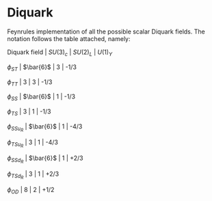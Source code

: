 # Diquark
Feynrules implementation of all the possible scalar Diquark fields. The notation follows the table attached, namely:


Diquark field | $SU(3)_c$ | $SU(2)_L$ | $U(1)_Y$

$\phi_{ST}$ | $\bar{6}$ | 3 | -1/3

$\phi_{TT}$ | 3 | 3 | -1/3

$\phi_{SS}$ | $\bar{6}$ | 1 | -1/3

$\phi_{TS}$ | 3 | 1 | -1/3

$\phi_{SSu_R}$ | $\bar{6}$ | 1 | -4/3

$\phi_{TSu_R}$ | 3 | 1 | -4/3

$\phi_{SSd_R}$ | $\bar{6}$             | 1 | +2/3

$\phi_{TSd_R}$ | 3 | 1 | +2/3

$\phi_{OD}$ | 8 | 2 | +1/2


